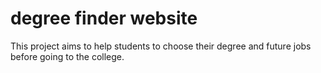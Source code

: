 # degree finder website 

This project aims to help students to choose their degree and future jobs before going to the college. 
